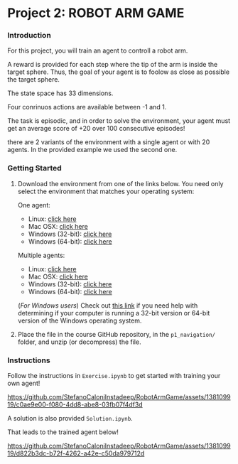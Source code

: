 # Project 2: ROBOT ARM GAME

### Introduction

For this project, you will train an agent to controll a robot arm.  


A reward is provided for each step where the tip of the arm is inside the target sphere.  Thus, the goal of your agent is to foolow as close as possible the target sphere.  

The state space has 33 dimensions.

Four conrinuos actions are available between -1 and 1.

The task is episodic, and in order to solve the environment, your agent must get an average score of +20 over 100 consecutive episodes!

there are 2 variants of the environment with a single agent or with 20 agents. In the provided example we used the second one.

### Getting Started

1. Download the environment from one of the links below.  You need only select the environment that matches your operating system:
   
   One agent:
    - Linux: [click here](https://s3-us-west-1.amazonaws.com/udacity-drlnd/P2/Reacher/one_agent/Reacher_Linux.zip)
    - Mac OSX: [click here](https://s3-us-west-1.amazonaws.com/udacity-drlnd/P2/Reacher/one_agent/Reacher.app.zip)
    - Windows (32-bit): [click here](https://s3-us-west-1.amazonaws.com/udacity-drlnd/P2/Reacher/one_agent/Reacher_Windows_x86.zip)
    - Windows (64-bit): [click here](https://s3-us-west-1.amazonaws.com/udacity-drlnd/P2/Reacher/one_agent/Reacher_Windows_x86_64.zip)
    
    Multiple agents:
    - Linux: [click here](https://s3-us-west-1.amazonaws.com/udacity-drlnd/P2/Reacher/Reacher_Linux.zip)
    - Mac OSX: [click here](https://s3-us-west-1.amazonaws.com/udacity-drlnd/P2/Reacher/Reacher.app.zip)
    - Windows (32-bit): [click here](https://s3-us-west-1.amazonaws.com/udacity-drlnd/P2/Reacher/Reacher_Windows_x86.zip)
    - Windows (64-bit): [click here](https://s3-us-west-1.amazonaws.com/udacity-drlnd/P2/Reacher/Reacher_Windows_x86_64.zip)


    (_For Windows users_) Check out [this link](https://support.microsoft.com/en-us/help/827218/how-to-determine-whether-a-computer-is-running-a-32-bit-version-or-64) if you need help with determining if your computer is running a 32-bit version or 64-bit version of the Windows operating system.

1. Place the file in the course GitHub repository, in the `p1_navigation/` folder, and unzip (or decompress) the file. 

### Instructions

Follow the instructions in `Exercise.ipynb` to get started with training your own agent!


https://github.com/StefanoCaloniInstadeep/RobotArmGame/assets/138109919/c0ae9e00-f080-4dd8-abe8-03fb07f4df3d


A solution is also provided `Solution.ipynb`.

That leads to the trained agent below!

https://github.com/StefanoCaloniInstadeep/RobotArmGame/assets/138109919/d822b3dc-b72f-4262-a42e-c50da979712d

